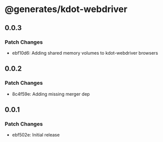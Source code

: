 # @generates/kdot-webdriver

## 0.0.3

### Patch Changes

- ebf10d6: Adding shared memory volumes to kdot-webdriver browsers

## 0.0.2

### Patch Changes

- 8c4f59e: Adding missing merger dep

## 0.0.1

### Patch Changes

- ebf502e: Initial release
